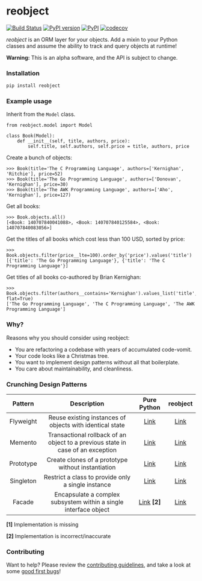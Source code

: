 # reobject

[![Build Status](https://travis-ci.org/onyb/reobject.svg?branch=master)](https://travis-ci.org/onyb/reobject)
[![PyPI version](https://badge.fury.io/py/reobject.svg)](https://badge.fury.io/py/reobject)
[![PyPI](https://img.shields.io/pypi/pyversions/reobject.svg)](https://pypi.python.org/pypi/reobject)
[![codecov](https://codecov.io/gh/onyb/reobject/branch/master/graph/badge.svg)](https://codecov.io/gh/onyb/reobject)

*reobject* is an ORM layer for your objects. Add a mixin to your Python classes and assume the ability to track and query objects at runtime!

**Warning:** This is an alpha software, and the API is subject to change.

### Installation

```sh
pip install reobject
```

### Example usage

Inherit from the `Model` class.
```py3
from reobject.model import Model

class Book(Model):
    def __init__(self, title, authors, price):
        self.title, self.authors, self.price = title, authors, price
```

Create a bunch of objects:
```py3
>>> Book(title='The C Programming Language', authors=['Kernighan', 'Ritchie'], price=52)
>>> Book(title='The Go Programming Language', authors=['Donovan', 'Kernighan'], price=30)
>>> Book(title='The AWK Programming Language', authors=['Aho', 'Kernighan'], price=127)
```
Get all books:
```py3
>>> Book.objects.all()
[<Book: 140707840041088>, <Book: 140707840125584>, <Book: 140707840083056>]
```
Get the titles of all books which cost less than 100 USD, sorted by price:
```py3
>>> Book.objects.filter(price__lte=100).order_by('price').values('title')
[{'title': 'The Go Programming Language'}, {'title': 'The C Programming Language'}]
```
Get titles of all books co-authored by Brian Kernighan:
```py3
>>> Book.objects.filter(authors__contains='Kernighan').values_list('title', flat=True)
['The Go Programming Language', 'The C Programming Language', 'The AWK Programming Language']
```

### Why?

Reasons why you should consider using reobject:

* You are refactoring a codebase with years of accumulated code-vomit.
* Your code looks like a Christmas tree.
* You want to implement design patterns without all that boilerplate.
* You care about maintainability, and cleanliness.

### Crunching Design Patterns

|  Pattern  |                        Description                       | Pure Python | reobject |
|:---------:|:--------------------------------------------------------:|:--------:|:-----------:|
| Flyweight | Reuse existing instances of objects with identical state | [Link](https://github.com/faif/python-patterns/blob/master/structural/flyweight.py) | [Link](examples/flyweight.py) |
| Memento   | Transactional rollback of an object to a previous state in case of an exception | [Link](https://github.com/faif/python-patterns/blob/master/behavioral/memento.py) | [Link](tests/unit/test_transaction.py) |
| Prototype | Create clones of a prototype without instantiation       | [Link](https://github.com/faif/python-patterns/blob/master/creational/prototype.py) | [Link](examples/prototype.py) |
| Singleton | Restrict a class to provide only a single instance       | [Link](http://python-3-patterns-idioms-test.readthedocs.io/en/latest/Singleton.html) | [Link](examples/singleton.py) |
| Facade    | Encapsulate a complex subsystem within a single interface object | [Link](https://github.com/faif/python-patterns/blob/master/structural/facade.py) **[2]** | [Link](examples/facade.py) |


**[1]** Implementation is missing

**[2]** Implementation is incorrect/inaccurate

### Contributing

Want to help? Please review the [contributing guidelines](CONTRIBUTING.md), and take a look at some [good first bugs](https://github.com/onyb/reobject/issues?q=is%3Aissue+is%3Aopen+label%3Abitesize)!
